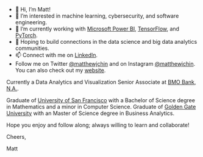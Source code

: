- 👋 Hi, I’m Matt!
- 👀 I’m interested in machine learning, cybersecurity, and software engineering. 
- 🌱 I’m currently working with [Microsoft Power BI](https://powerbi.microsoft.com/en-us/), [TensorFlow](https://www.tensorflow.org/), and [PyTorch](https://pytorch.org/). 
- 💞️ Hoping to build connections in the data science and big data analytics communities. 
- 📫 Connect with me on [LinkedIn](https://www.linkedin.com/in/matthew-j-chin/).
- Follow me on Twitter [@matthewjchin](https://www.twitter.com/matthewjchin) and on Instagram [@matthewjchin](https://www.instagram.com/matthewjchin/). You can also check out my [website](https://www.matthewjchin.com/).

Currently a Data Analytics and Visualization Senior Associate at [BMO Bank, N.A.](https://www.bmo.com/en-us/main/personal/).

Graduate of [University of San Francisco](https://www.usfca.edu/) with a Bachelor of Science degree in Mathematics and a minor in Computer Science. 
Graduate of [Golden Gate University](https://www.ggu.edu/) with an Master of Science degree in Business Analytics. 

Hope you enjoy and follow along; always willing to learn and collaborate!


Cheers,

Matt
